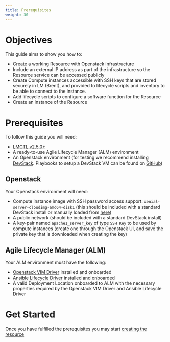 ```yaml
---
title: Prerequisites
weight: 30
---
```


# Objectives

This guide aims to show you how to: 

- Create a working Resource with Openstack infrastructure
- Include an external IP address as part of the infrastructure so the Resource service can be accessed publicly
- Create Compute instances accessible with SSH keys that are stored securely in LM (Brent), and provided to lifecycle scripts and inventory to be able to connect to the instance.
- Add lifecycle scripts to configure a software function for the Resource
- Create an instance of the Resource

# Prerequisites

To follow this guide you will need: 

- [LMCTL v2.5.0+](/reference/lmctl)
- A ready-to-use Agile Lifecycle Manager (ALM) environment
- An Openstack environment (for testing we recommend installing [DevStack](https://docs.openstack.org/devstack/latest/). Playbooks to setup a DevStack VM can be found on [GitHub](https://github.com/accanto-systems/devstack-environment))

## Openstack

Your Openstack environment will need:

- Compute instance image with SSH password access support: `xenial-server-cloudimg-amd64-disk1` (this should be included with a standard DevStack install or manually loaded from [here](https://docs.openstack.org/image-guide/obtain-images.html#ubuntu))
- A public network (should be included with a standard DevStack install)
- A key-pair named `apache1_server_key` of type `SSH Key` to be used by compute instances (create one through the Openstack UI, and save the private key that is downloaded when creating the key)

## Agile Lifecycle Manager (ALM)

Your ALM environment must have the following: 

- [Openstack VIM Driver](https://github.com/accanto-systems/openstack-vim-driver) installed and onboarded
- [Ansible Lifecycle Driver](https://github.com/accanto-systems/ansible-lifecycle-driver) installed and onboarded
- A valid Deployment Location onboarded to ALM with the necessary properties required by the Openstack VIM Driver and Ansible Lifecycle Driver

# Get Started

Once you have fulfilled the prerequisites you may start [creating the resource](/user-guides/resource-engineering/resource-packages/brent/infrastructure-keys-resource/creating-resource)